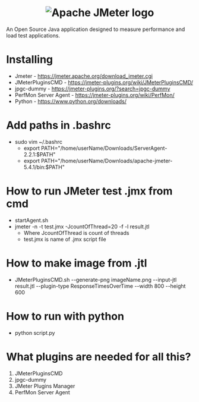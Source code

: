 <h1 align="center"><img src="https://jmeter.apache.org/images/logo.svg" alt="Apache JMeter logo" /></h1>

An Open Source Java application designed to measure performance and load test applications.

# Installing
* Jmeter - https://jmeter.apache.org/download_jmeter.cgi
* JMeterPluginsCMD - https://jmeter-plugins.org/wiki/JMeterPluginsCMD/
* jpgc-dummy - https://jmeter-plugins.org/?search=jpgc-dummy
* PerfMon Server Agent - https://jmeter-plugins.org/wiki/PerfMon/
* Python - https://www.python.org/downloads/

# Add paths in .bashrc
* sudo vim ~/.bashrc
  * export PATH="/home/userName/Downloads/ServerAgent-2.2.1:$PATH"
  * export PATH="/home/userName/Downloads/apache-jmeter-5.4.1/bin:$PATH"
  
# How to run JMeter test .jmx from cmd
* startAgent.sh
* jmeter -n -t test.jmx -JcountOfThread=20 -f -l result.jtl
  * Where JcountOfThread is count of threads
  * test.jmx is name of .jmx script file

# How to make image from .jtl
* JMeterPluginsCMD.sh --generate-png imageName.png --input-jtl result.jtl --plugin-type ResponseTimesOverTime --width 800 --height 600

# How to run with python
* python script.py

# What plugins are needed for all this?
 1) JMeterPluginsCMD
 2) jpgc-dummy
 3) JMeter Plugins Manager
 4) PerfMon Server Agent

